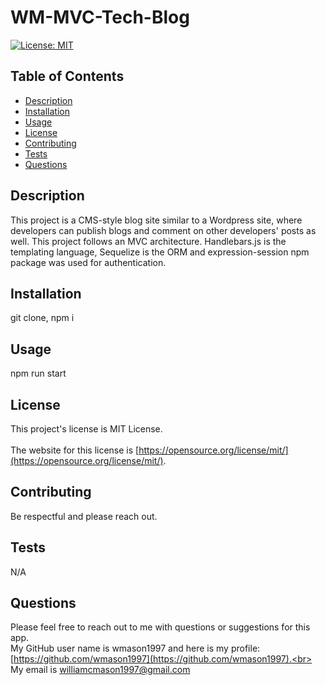 # WM-MVC-Tech-Blog

  [![License: MIT](https://img.shields.io/badge/License-MIT-yellow.svg)](https://opensource.org/licenses/MIT)

## Table of Contents
* [Description](#description)
* [Installation](#installation-instructions)
* [Usage](#usage-instructions)
* [License](#license)
* [Contributing](#contribution-guidelines)
* [Tests](#tests)
* [Questions](#questions)

## Description <a name="description"></a> 
This project is a CMS-style blog site similar to a Wordpress site, where developers can publish blogs and comment on other developers' posts as well. This project follows an MVC architecture. Handlebars.js is the templating language, Sequelize is the ORM and expression-session npm package was used for authentication.

## Installation <a name="installation-instructions"></a>
git clone, npm i

## Usage <a name="usage-instructions"></a>
npm run start

## License <a name="license"></a>
  This project's license is MIT License.<br>  
  The website for this license is [https://opensource.org/license/mit/](https://opensource.org/license/mit/).
  

## Contributing <a name="contribution-guidelines"></a>
Be respectful and please reach out.

## Tests <a name="tests"></a> 
N/A

## Questions
Please feel free to reach out to me with questions or suggestions for this app.<br>
My GitHub user name is wmason1997 and here is my profile: [https://github.com/wmason1997](https://github.com/wmason1997).<br>
My email is williamcmason1997@gmail.com